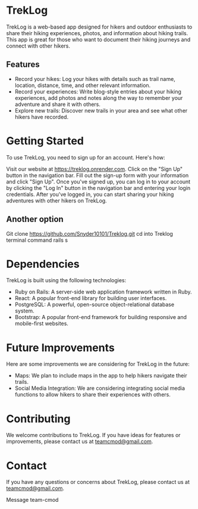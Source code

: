 # TrekLog

TrekLog is a web-based app designed for hikers and outdoor enthusiasts to share their hiking experiences, photos, and information about hiking trails. This app is great for those who want to document their hiking journeys and connect with other hikers.

## Features

* Record your hikes: Log your hikes with details such as trail name, location, distance, time, and other relevant information.
* Record your experiences: Write blog-style entries about your hiking experiences, add photos and notes along the way to remember your adventure and share it with others.
* Explore new trails: Discover new trails in your area and see what other hikers have recorded.

# Getting Started

To use TrekLog, you need to sign up for an account. Here's how:

Visit our website at https://treklog.onrender.com.
Click on the "Sign Up" button in the navigation bar.
Fill out the sign-up form with your information and click "Sign Up".
Once you've signed up, you can log in to your account by clicking the "Log In" button in the navigation bar and entering your login credentials.
After you've logged in, you can start sharing your hiking adventures with other hikers on TrekLog.

## Another option 

Git clone https://github.com/Snyder10101/Treklog.git
cd into Treklog
terminal command rails s

# Dependencies

TrekLog is built using the following technologies:

* Ruby on Rails: A server-side web application framework written in Ruby.
* React: A popular front-end library for building user interfaces.
* PostgreSQL: A powerful, open-source object-relational database system.
* Bootstrap: A popular front-end framework for building responsive and mobile-first websites.

# Future Improvements

Here are some improvements we are considering for TrekLog in the future:

* Maps: We plan to include maps in the app to help hikers navigate their trails.
* Social Media Integration: We are considering integrating social media functions to allow hikers to share their experiences with others.

# Contributing

We welcome contributions to TrekLog. If you have ideas for features or improvements, please contact us at teamcmod@gmail.com.

# Contact

If you have any questions or concerns about TrekLog, please contact us at teamcmod@gmail.com.

Message team-cmod



